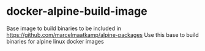 # docker-alpine-build-image
Base image to build binaries to be included in https://github.com/marcelmaatkamp/alpine-packages 
Use this base to build binaries for alpine linux docker images
